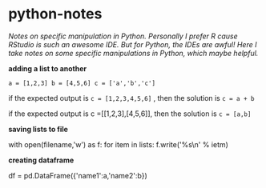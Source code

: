 # python-notes
*Notes on specific manipulation in Python. Personally I prefer R cause RStudio is such an awesome IDE. But for Python, the IDEs are awful! Here I take notes on some specific manipulations in Python, which maybe helpful.*

**adding a list to another**

`a = [1,2,3]
 b = [4,5,6]
 c = ['a','b','c']`

if the expected output is `c = [1,2,3,4,5,6]` , then the solution is `c = a + b`

if the expected output is c =[[1,2,3],[4,5,6]], then the solution is `c = [a,b]` 

**saving lists to file**

with open(filename,'w') as f:
    for item in lists:
        f.write('%s\n' % ietm)
 
 
**creating dataframe**

df = pd.DataFrame({'name1':a,'name2':b})

